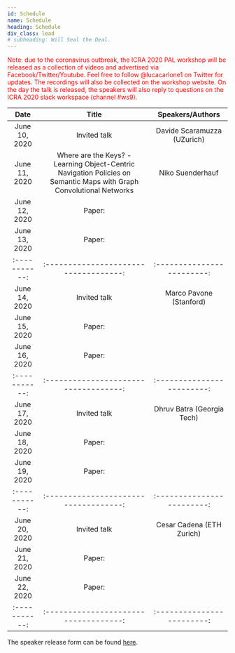 ```yaml
---
id: Schedule
name: Schedule
heading: Schedule
div_class: lead
# subheading: Will Seal the Deal.
---
```

<font color="red"> Note: due to the coronavirus outbreak, the ICRA 2020 PAL workshop will be released as a collection of videos and advertised via Facebook/Twitter/Youtube. Feel free to follow @lucacarlone1 on Twitter for updates. The recordings will also be collected on the workshop website. On the day the talk is released, the speakers will also reply to questions on the ICRA 2020 slack workspace (channel #ws9).
</font> 

| Date   |      Title      |  Speakers/Authors |   
|:-----------:|:-----------------------------------:|:------------------------:|
June 10, 2020 | Invited talk    							      | Davide Scaramuzza (UZurich) | 
June 11, 2020 | Where are the Keys? - Learning Object-Centric Navigation Policies on Semantic Maps with Graph Convolutional Networks     							                          | Niko Suenderhauf   |
June 12, 2020 | Paper:     							            |   |
June 13, 2020 | Paper:     							            |   |
|:-----------:|:-----------------------------------:|:------------------------:|
June 14, 2020 | Invited talk                        | Marco Pavone (Stanford) |
June 15, 2020 | Paper:     							            |   |
June 16, 2020 | Paper:     							            |   |
|:-----------:|:-----------------------------------:|:------------------------:|
June 17, 2020 | Invited talk                        | Dhruv Batra (Georgia Tech) |
June 18, 2020 | Paper:     							            |   |
June 19, 2020 | Paper:     							            |   |
|:-----------:|:-----------------------------------:|:------------------------:|
June 20, 2020 | Invited talk                        | Cesar Cadena (ETH Zurich)|
June 21, 2020 | Paper:     							            |   |
June 22, 2020 | Paper:     							            |   |
|:-----------:|:-----------------------------------:|:------------------------:|

The speaker release form can be found <a href="https://www.dropbox.com/s/nxrv0bc4gm6sgay/PALSpeakerReleaseForm.doc?dl=0">here</a>.






